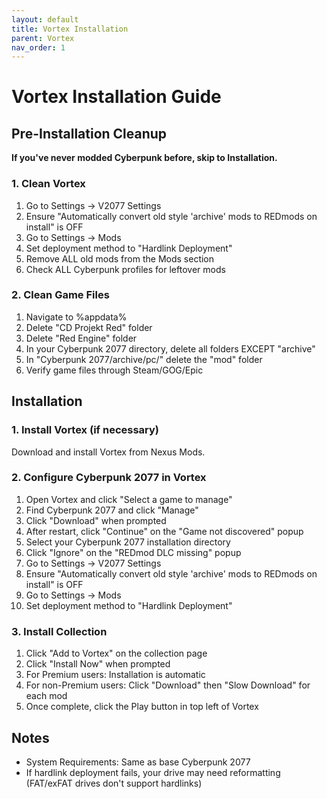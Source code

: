 ```yaml
---
layout: default
title: Vortex Installation
parent: Vortex
nav_order: 1
---
```


# Vortex Installation Guide

## Pre-Installation Cleanup
**If you've never modded Cyberpunk before, skip to Installation.**

### 1. Clean Vortex
1. Go to Settings → V2077 Settings
2. Ensure "Automatically convert old style 'archive' mods to REDmods on install" is OFF
3. Go to Settings → Mods  
4. Set deployment method to "Hardlink Deployment"
5. Remove ALL old mods from the Mods section
6. Check ALL Cyberpunk profiles for leftover mods

### 2. Clean Game Files
1. Navigate to %appdata%
2. Delete "CD Projekt Red" folder
3. Delete "Red Engine" folder
4. In your Cyberpunk 2077 directory, delete all folders EXCEPT "archive"
5. In "Cyberpunk 2077/archive/pc/" delete the "mod" folder
6. Verify game files through Steam/GOG/Epic

## Installation

### 1. Install Vortex (if necessary)
Download and install Vortex from Nexus Mods.

### 2. Configure Cyberpunk 2077 in Vortex
1. Open Vortex and click "Select a game to manage"
2. Find Cyberpunk 2077 and click "Manage"
3. Click "Download" when prompted
4. After restart, click "Continue" on the "Game not discovered" popup
5. Select your Cyberpunk 2077 installation directory
6. Click "Ignore" on the "REDmod DLC missing" popup
7. Go to Settings → V2077 Settings
8. Ensure "Automatically convert old style 'archive' mods to REDmods on install" is OFF
9. Go to Settings → Mods
10. Set deployment method to "Hardlink Deployment"

### 3. Install Collection
1. Click "Add to Vortex" on the collection page
2. Click "Install Now" when prompted
3. For Premium users: Installation is automatic
4. For non-Premium users: Click "Download" then "Slow Download" for each mod
5. Once complete, click the Play button in top left of Vortex

## Notes
- System Requirements: Same as base Cyberpunk 2077
- If hardlink deployment fails, your drive may need reformatting (FAT/exFAT drives don't support hardlinks)
